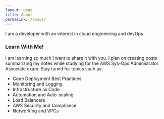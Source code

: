 ```yaml
---
layout: page
title: About
permalink: /about/
---
```


I am a developer with an interest in cloud engineering and devOps

### Learn With Me!

I am learning so much I want to share it with you. I plan on creating posts summarizing my notes while studying for the AWS Sys-Ops Administrator Associate exam. Stay tuned for topics such as:
* Code Deployment Best Practices
* Monitoring and Logging
* Infrastructure as Code
* Automation and Auto-scaling
* Load Balancers
* AWS Security and Compliance
* Networking and VPCs


